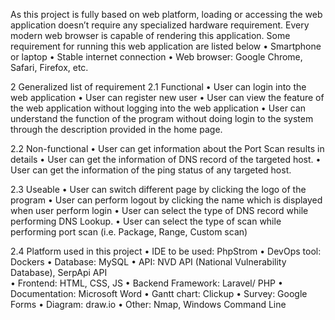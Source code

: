 
As this project is fully based on web platform, loading or accessing the web application doesn’t require any specialized hardware requirement. Every modern web browser is capable of rendering this application. 
Some requirement for running this web application are listed below 
•	Smartphone or laptop 
•	Stable internet connection 
•	Web browser: Google Chrome, Safari, Firefox, etc. 

2 Generalized list of requirement 
2.1 Functional 
•	User can login into the web application 
•	User can register new user 
•	User can view the feature of the web application without logging into the web application 
•	User can understand the function of the program without doing login to the system through the description provided in the home page. 

2.2	Non-functional 
•	User can get information about the Port Scan results in details 
•	User can get the information of DNS record of the targeted host. 
•	User can get the information of the ping status of any targeted host. 
 
2.3 	Useable 
•	User can switch different page by clicking the logo of the program 
•	User can perform logout by clicking the name which is displayed when user perform login 
•	User can select the type of DNS record while performing DNS Lookup. 
•	User can select the type of scan while performing port scan (i.e. Package, 
Range, Custom scan) 

2.4 	Platform used in this project 
•	IDE to be used: PhpStrom 
•	DevOps tool: Dockers 
•	Database: MySQL 
•	API: NVD API (National Vulnerability Database), SerpApi API  
•	Frontend: HTML, CSS, JS 
•	Backend Framework: Laravel/ PHP 
•	Documentation: Microsoft Word 
•	Gantt chart: Clickup 
•	Survey: Google Forms 
•	Diagram: draw.io 
•	Other: Nmap, Windows Command Line 
